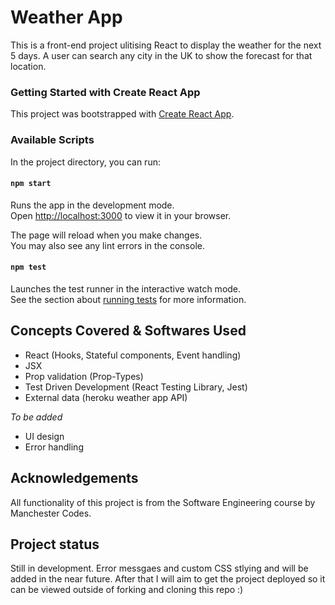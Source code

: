 # Weather App
This is a front-end project ulitising React to display the weather for the next 5 days.
A user can search any city in the UK to show the forecast for that location. 

### Getting Started with Create React App

This project was bootstrapped with [Create React App](https://github.com/facebook/create-react-app).

### Available Scripts

In the project directory, you can run:

#### `npm start`
Runs the app in the development mode.\
Open [http://localhost:3000](http://localhost:3000) to view it in your browser.

The page will reload when you make changes.\
You may also see any lint errors in the console.

#### `npm test`
Launches the test runner in the interactive watch mode.\
See the section about [running tests](https://facebook.github.io/create-react-app/docs/running-tests) for more information.

## Concepts Covered & Softwares Used
- React (Hooks, Stateful components, Event handling)
- JSX
- Prop validation (Prop-Types)
- Test Driven Development (React Testing Library, Jest)
- External data (heroku weather app API)

*To be added*
- UI design
- Error handling

## Acknowledgements
All functionality of this project is from the Software Engineering course by Manchester Codes.

## Project status
Still in development. Error messgaes and custom CSS stlying and will be added in the near future. 
After that I will aim to get the project deployed so it can be viewed outside of forking and cloning this repo :) 
